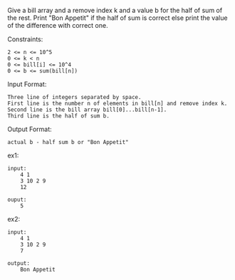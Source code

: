 Give a bill array and a remove index k and a value b for the half of sum of the rest. Print "Bon Appetit" if the half of sum is correct else print the value of the difference with correct one.<br />

Constraints:

	2 <= n <= 10^5
	0 <= k < n
	0 <= bill[i] <= 10^4
	0 <= b <= sum(bill[n])

Input Format:

	Three line of integers separated by space.
	First line is the number n of elements in bill[n] and remove index k.
	Second line is the bill array bill[0]...bill[n-1].
	Third line is the half of sum b.

Output Format:

	actual b - half sum b or "Bon Appetit"

ex1:

	input:
		4 1
		3 10 2 9
		12

	ouput:
		5

ex2:

	input:
		4 1
		3 10 2 9
		7

	output:
		Bon Appetit